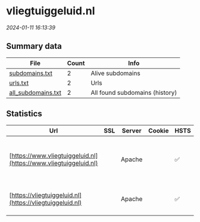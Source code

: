 # vliegtuiggeluid.nl
*2024-01-11 16:13:39*
## Summary data
| File       | Count | Info |
|------------|-------|------|
|[subdomains.txt](/data/vliegtuiggeluid.nl/subdomains.txt)|2|Alive subdomains|
|[urls.txt](/data/vliegtuiggeluid.nl/urls.txt)|2|Urls|
|[all_subdomains.txt](/data/vliegtuiggeluid.nl/all_subdomains.txt)|2|All found subdomains (history)|
## Statistics
| Url | SSL | Server | Cookie | HSTS | CSP | XFO | XXP | RP | Tech |Title |
|------------|-------|------|------|------|------|------|------|------|------|------|
|[https://www.vliegtuiggeluid.nl](https://www.vliegtuiggeluid.nl)| |Apache| |:white_check_mark: | | 1:white_check_mark: | 2:white_check_mark: | 3:white_check_mark: |Apache HTTP Server Drupal HSTS PHP|Vliegtuiggeluid...|
|[https://vliegtuiggeluid.nl](https://vliegtuiggeluid.nl)| |Apache| |:white_check_mark: | | 1:white_check_mark: | 2:white_check_mark: | 3:white_check_mark: |Apache HTTP Server HSTS|301 Moved Perman...|